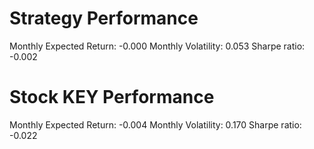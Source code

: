 # Strategy Performance
Monthly Expected Return: -0.000
Monthly Volatility: 0.053
Sharpe ratio: -0.002
# Stock KEY Performance
Monthly Expected Return: -0.004
Monthly Volatility: 0.170
Sharpe ratio: -0.022
